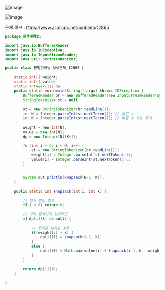 ![image](https://user-images.githubusercontent.com/74396651/175805611-3dbac9f2-6d37-4c83-9166-5a365a33479a.png)

![image](https://user-images.githubusercontent.com/74396651/175805629-6c8eef05-17bd-4a5f-88d2-7dcc9be77762.png)


문제 링크 : https://www.acmicpc.net/problem/12865

```java
package 동적계획법;

import java.io.BufferedReader;
import java.io.IOException;
import java.io.InputStreamReader;
import java.util.StringTokenizer;

public class 평범한배낭_냅색문제_12865 {
	
	static int[] weight;
	static int[] value;
	static Integer[][] dp;
	public static void main(String[] args) throws IOException {
		BufferedReader br = new BufferedReader(new InputStreamReader(System.in));
		StringTokenizer st = null;
		
		st = new StringTokenizer(br.readLine());
		int N = Integer.parseInt(st.nextToken()); // 물건 수
		int K = Integer.parseInt(st.nextToken()); // 버틸 수 있는 무게
		
		weight = new int[N];
		value = new int[N];
		dp = new Integer[N][K+1];
		
		for(int i = 0; i < N; i++) {
			st = new StringTokenizer(br.readLine());
			weight[i] = Integer.parseInt(st.nextToken());;
			value[i] = Integer.parseInt(st.nextToken());;
		}
		
		
		System.out.println(knapsack(N-1, K));
	}
	
	public static int knapsack(int i, int k) {
		
		// 범위 밖일 경우
		if(i < 0) return 0;
		
		// 아직 탐색하지 않았다면
		if(dp[i][k] == null) {
			
			// 무게를 넘어갈 경우
			if(weight[i] > k) {
				dp[i][k] = knapsack(i-1, k);
			}
			else {
				dp[i][k] = Math.max(value[i] + knapsack(i-1, k - weight[i]), knapsack(i-1, k));
			}
		}
		
		return dp[i][k];
	}
	
}

```
